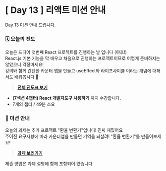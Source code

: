 # [ Day 13 ] 리액트 미션 안내

Day 13 미션 안내 드립니다.

### 🗓️ 오늘의 진도

오늘은 드디어 첫번째 React 프로젝트를 진행하는 날 입니다 (야호!)  
React.js 기본 기능을 막 배우고 처음으로 진행하는 프로젝트이므로 어렵게 준비하지는 않았으니 걱정마세요!  
강의와 함께 간단한 카운터 앱을 만들고 useEffect와 라이프사이클 이라는 개념에 대해서도 배워봅시다 💪

> **[전체 진도표 보기](https://onebite-fe-challenge.super.site/%EC%A7%84%EB%8F%84%ED%91%9C-%EB%AA%A8%EC%9D%8C/%EC%A7%84%EB%8F%84%ED%91%9C-%ED%95%9C-%EC%9E%85-%ED%81%AC%EA%B8%B0%EB%A1%9C-%EC%9E%98%EB%9D%BC%EB%A8%B9%EB%8A%94-%EB%A6%AC%EC%95%A1%ED%8A%B8)**

- **(7섹션 4챕터) React 개발자도구 사용하기** 까지 수강합니다.
- 7개의 챕터 / 49분 소요

### 🎯 미션 안내

오늘의 과제는 추가 프로젝트 "환율 변환기"입니다! 진짜 재밌어요  
주어진 요구사항에 따라 카운터앱을 만들던 기억을 되살려! "환율 변환기"를 만들어보세요!

> **[과제 보러가기](https://github.com/winterlood/onebite-react-challenge/blob/main/missions/day13/coding-quiz)**

제출 방법은 과제 설명에 함께 포함되어 있습니다.
